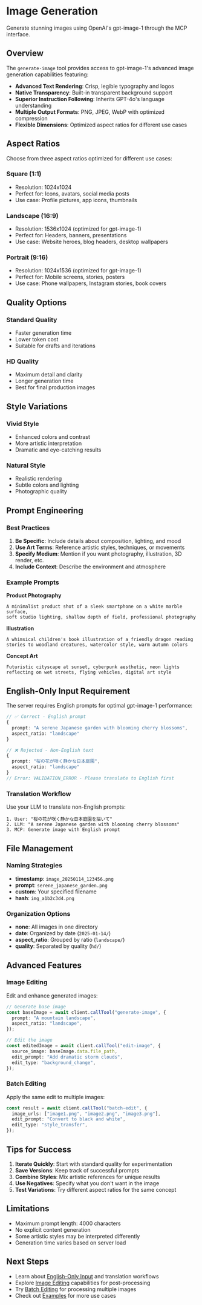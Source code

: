 # Image Generation

Generate stunning images using OpenAI's gpt-image-1 through the MCP interface.

## Overview

The `generate-image` tool provides access to gpt-image-1's advanced image generation capabilities featuring:

- **Advanced Text Rendering**: Crisp, legible typography and logos
- **Native Transparency**: Built-in transparent background support
- **Superior Instruction Following**: Inherits GPT-4o's language understanding
- **Multiple Output Formats**: PNG, JPEG, WebP with optimized compression
- **Flexible Dimensions**: Optimized aspect ratios for different use cases

## Aspect Ratios

Choose from three aspect ratios optimized for different use cases:

### Square (1:1)

- Resolution: 1024x1024
- Perfect for: Icons, avatars, social media posts
- Use case: Profile pictures, app icons, thumbnails

### Landscape (16:9)

- Resolution: 1536x1024 (optimized for gpt-image-1)
- Perfect for: Headers, banners, presentations
- Use case: Website heroes, blog headers, desktop wallpapers

### Portrait (9:16)

- Resolution: 1024x1536 (optimized for gpt-image-1)
- Perfect for: Mobile screens, stories, posters
- Use case: Phone wallpapers, Instagram stories, book covers

## Quality Options

### Standard Quality

- Faster generation time
- Lower token cost
- Suitable for drafts and iterations

### HD Quality

- Maximum detail and clarity
- Longer generation time
- Best for final production images

## Style Variations

### Vivid Style

- Enhanced colors and contrast
- More artistic interpretation
- Dramatic and eye-catching results

### Natural Style

- Realistic rendering
- Subtle colors and lighting
- Photographic quality

## Prompt Engineering

### Best Practices

1. **Be Specific**: Include details about composition, lighting, and mood
2. **Use Art Terms**: Reference artistic styles, techniques, or movements
3. **Specify Medium**: Mention if you want photography, illustration, 3D render, etc.
4. **Include Context**: Describe the environment and atmosphere

### Example Prompts

**Product Photography**

```
A minimalist product shot of a sleek smartphone on a white marble surface,
soft studio lighting, shallow depth of field, professional photography
```

**Illustration**

```
A whimsical children's book illustration of a friendly dragon reading
stories to woodland creatures, watercolor style, warm autumn colors
```

**Concept Art**

```
Futuristic cityscape at sunset, cyberpunk aesthetic, neon lights
reflecting on wet streets, flying vehicles, digital art style
```

## English-Only Input Requirement

The server requires English prompts for optimal gpt-image-1 performance:

```typescript
// ✅ Correct - English prompt
{
  prompt: "A serene Japanese garden with blooming cherry blossoms",
  aspect_ratio: "landscape"
}

// ❌ Rejected - Non-English text
{
  prompt: "桜の花が咲く静かな日本庭園",
  aspect_ratio: "landscape"
}
// Error: VALIDATION_ERROR - Please translate to English first
```

### Translation Workflow

Use your LLM to translate non-English prompts:

```
1. User: "桜の花が咲く静かな日本庭園を描いて"
2. LLM: "A serene Japanese garden with blooming cherry blossoms"
3. MCP: Generate image with English prompt
```

## File Management

### Naming Strategies

- **timestamp**: `image_20250114_123456.png`
- **prompt**: `serene_japanese_garden.png`
- **custom**: Your specified filename
- **hash**: `img_a1b2c3d4.png`

### Organization Options

- **none**: All images in one directory
- **date**: Organized by date (`2025-01-14/`)
- **aspect_ratio**: Grouped by ratio (`landscape/`)
- **quality**: Separated by quality (`hd/`)

## Advanced Features

### Image Editing

Edit and enhance generated images:

```typescript
// Generate base image
const baseImage = await client.callTool("generate-image", {
  prompt: "A mountain landscape",
  aspect_ratio: "landscape",
});

// Edit the image
const editedImage = await client.callTool("edit-image", {
  source_image: baseImage.data.file_path,
  edit_prompt: "Add dramatic storm clouds",
  edit_type: "background_change",
});
```

### Batch Editing

Apply the same edit to multiple images:

```typescript
const result = await client.callTool("batch-edit", {
  image_urls: ["image1.png", "image2.png", "image3.png"],
  edit_prompt: "Convert to black and white",
  edit_type: "style_transfer",
});
```

## Tips for Success

1. **Iterate Quickly**: Start with standard quality for experimentation
2. **Save Versions**: Keep track of successful prompts
3. **Combine Styles**: Mix artistic references for unique results
4. **Use Negatives**: Specify what you don't want in the image
5. **Test Variations**: Try different aspect ratios for the same concept

## Limitations

- Maximum prompt length: 4000 characters
- No explicit content generation
- Some artistic styles may be interpreted differently
- Generation time varies based on server load

## Next Steps

- Learn about [English-Only Input](/guide/japanese-translation) and translation workflows
- Explore [Image Editing](/guide/edit-image) capabilities for post-processing
- Try [Batch Editing](/guide/batch-edit) for processing multiple images
- Check out [Examples](/examples/basic-usage) for more use cases
